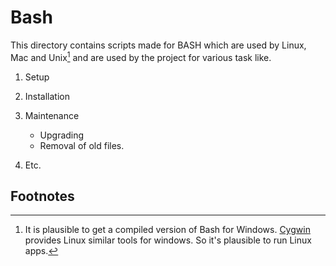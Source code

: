 # Bash
This directory contains scripts made for BASH which are used by Linux, Mac and Unix[^1] and 
are used by the project for various task like.
1. Setup
2. Installation
3. Maintenance
    * Upgrading
    * Removal of old files.

4. Etc.


## Footnotes
[^1]: It is plausible to get a compiled version of Bash for Windows. [Cygwin](https://www.cygwin.com/) provides Linux similar tools for windows. So it's plausible to run Linux apps.